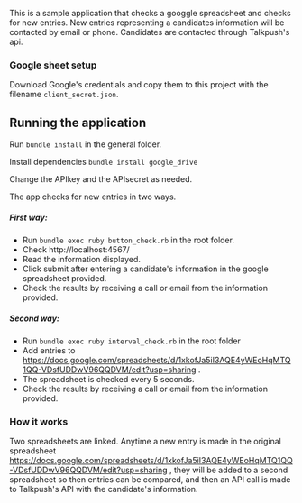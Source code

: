 

This is a sample application that checks a googgle spreadsheet and checks for new entries. New entries representing a candidates information will be contacted by email or phone. Candidates are contacted through Talkpush's api. 

### Google sheet setup

Download Google's credentials and copy them to this project with the filename `client_secret.json`.


## Running the application

Run `bundle install` in the general folder.

Install dependencies
`bundle install google_drive`

Change the APIkey and the APIsecret as needed.

The app checks for new entries in two ways.

##### First way:

* Run `bundle exec ruby button_check.rb` in the root folder.
* Check http://localhost:4567/ 
* Read the information displayed.
* Click submit after entering a candidate's information in the google spreadsheet provided.
* Check the results by receiving a call or email from the information provided.

##### Second way:

* Run `bundle exec ruby interval_check.rb` in the root folder
* Add entries to https://docs.google.com/spreadsheets/d/1xkofJa5iI3AQE4yWEoHqMTQ1QQ-VDsfUDDwV96QQDVM/edit?usp=sharing .
* The spreadsheet is checked every 5 seconds.
* Check the results by receiving a call or email from the information provided.


### How it works

Two spreadsheets are linked. Anytime a new entry is made in the original spreadsheet https://docs.google.com/spreadsheets/d/1xkofJa5iI3AQE4yWEoHqMTQ1QQ-VDsfUDDwV96QQDVM/edit?usp=sharing , they will be added to a second spreadsheet so then entries can be compared, and then an API call is made to Talkpush's API with the candidate's information.
